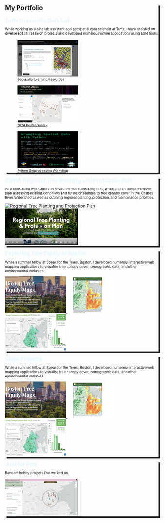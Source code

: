 <section style="box-shadow: 5px 5px;">
<h1>My Portfolio</h1>
<b style="color:#E9F6FE;weight:600;font-size:125%">Tufts University Data Lab:</b>
<p style='font-size:80%'>While working as a data lab assistant and geospatial data scientist at Tufts, I have assisted on diverse spatial research projects and developed numerous online applications using ESRI tools.</p>
<div class="wrapper">
  <div class="box">
    <figure>
      <a href="https://experience.arcgis.com/experience/3564c35584ef40bf9510f2cea3a18983/" target="_blank">
        <img src="Screenshot 2024-11-11 165420.png" alt="Geospatial Learning Resources" width="200" height="120">
        <figcaption style="font-size:75%">Geospatial Learning Resources</figcaption>
      </a>
    </figure>
  </div>
  <div class="box">
   <figure>
    <a href="https://experience.arcgis.com/experience/bd5755f56f844a9e89ae59e6167ca193" target="_blank">
      <img src="Screenshot 2024-12-05 105853.png" alt="2024 Poster Gallery" width="200" height="120">
      <figcaption style="font-size:75%">2024 Poster Gallery</figcaption>
    </a>
  </figure>
  </div>
  <div class="box">
    <figure>
      <a href="https://colab.research.google.com/github/tuftsdatalab/python-geoprocessing/blob/main/Demos.ipynb" target="_blank">
        <img src="Workshop flyer.jpg" alt="Python Geoprocessing Workshop" width="200" height="120">
        <figcaption style="font-size:75%">Python Geoprocessing Workshop</figcaption>
      </a>
    </figure>
  </div>
</div>
</section>
<section>
<p>

</p>
<p>

</p>
</section>

<section style="box-shadow: 5px 5px;">
<b style="color:#E9F6FE;weight:600;font-size:125%">CRWA Regional Tree Planting and Protection Plan:</b>
<p style='font-size:80%'>As a consultant with Corcoran Environmental Consulting LLC, we created a comprehensive plan assessing existing conditions and future challenges to tree canopy cover in the 
Charles River Watershed as well as outlining regional planting, protection, and maintenance priorities.</p>
<a href="https://storymaps.arcgis.com/stories/10fdd6beaffd4f949473a7a6dc70f745" target="_blank">
<img style="border-width=100%;" src="Screenshot 2024-11-11 155553.png" alt="Regional Tree Planting and Protection Plan" width="200" height="120">
</a>
<a href="https://www.youtube.com/watch?v=udjjKjAkaLo" target="_blank">
<img style="border-width=100%;" src="Screenshot 2024-11-11 163106.png" alt="Regional Tree Planting and Protection Plan Webinar" width="240" height="120">
</a>
</section>
<section>
<p>

</p>
<p>

</p>
</section>
<section style="box-shadow: 5px 5px;">
<b style="color:#E9F6FE;weight:600;font-size:125%">Exploring Tree Equity in Boston:</b>
<p style='font-size:80%'>While a summer fellow at Speak for the Trees, Boston, I developed numerous interactive web mapping applications to visualize tree canopy cover, demographic data, and other environmental variables.</p>
<a href="https://treeboston.org/tree-equity-maps/" target="_blank">
<img style="border-width=100%;" src="Screenshot 2024-11-11 164600.png" alt="Tree Equity Maps" width="200" height="120">
</a>
<a href="https://www.wgbh.org/news/local/2023-08-10/the-idea-of-tree-equity-is-taking-root" target="_blank">
<img style="border-width=100%;" src="Screenshot 2024-11-11 164924.png" alt="WGBH Article featuring my tool!" width="150" height="120">
</a>
<a href="https://treeboston.maps.arcgis.com/apps/dashboards/1e15bc2e1d27434db83321cd7edb5977" target="_blank">
<img style="border-width=100%;" src="Screenshot 2024-11-11 164425.png" alt="Tree Canopy Explorer" width="200" height="120">
</a>
</section>

<section>
<p>

</p>
<p>

</p>
</section>
<section style="box-shadow: 5px 5px;">
<b style="color:#E9F6FE;weight:600;font-size:125%">Class Projects:</b>
<p style='font-size:80%'>While a summer fellow at Speak for the Trees, Boston, I developed numerous interactive web mapping applications to visualize tree canopy cover, demographic data, and other environmental variables.</p>
<a href="https://treeboston.org/tree-equity-maps/" target="_blank">
<img style="border-width=100%;" src="Screenshot 2024-11-11 164600.png" alt="Tree Equity Maps" width="200" height="120">
</a>
<a href="https://www.wgbh.org/news/local/2023-08-10/the-idea-of-tree-equity-is-taking-root" target="_blank">
<img style="border-width=100%;" src="Screenshot 2024-11-11 164924.png" alt="WGBH Article featuring my tool!" width="150" height="120">
</a>
<a href="https://treeboston.maps.arcgis.com/apps/dashboards/1e15bc2e1d27434db83321cd7edb5977" target="_blank">
<img style="border-width=100%;" src="Screenshot 2024-11-11 164425.png" alt="Tree Canopy Explorer" width="200" height="120">
</a>
</section>


<section>
<p>

</p>
<p>

</p>
</section>

<section style="box-shadow: 5px 5px;">
<b style="color:#E9F6FE;weight:600;font-size:125%">Just for Fun:</b>
<p style='font-size:80%'>Random hobby projects I've worked on.</p>
<a href="https://tuftsgis.maps.arcgis.com/apps/instant/nearby/index.html?appid=b975571dc4274d7a9f534a240b891bf9" target="_blank">
<img style="border-width=100%;" src="Screenshot 2024-11-11 190254.png" alt="MA Ice Cream Trail" width="240" height="120">
</a>
</section>
